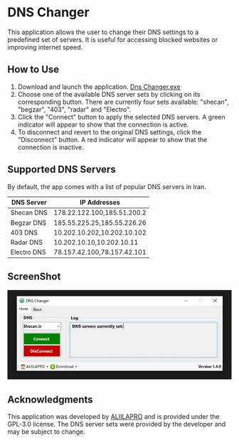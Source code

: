 # DNS Changer
This application allows the user to change their DNS settings to a predefined set of servers. It is useful for accessing blocked websites or improving internet speed.

## How to Use

1. Download and launch the application. [Dns Changer.exe](https://github.com/ALIILAPRO/dns-changer/releases/download/v1.4.0/DNSChange.by.aliilapro.v1_4_0.exe)
2. Choose one of the available DNS server sets by clicking on its corresponding button. There are currently four sets available: "shecan", "begzar", "403", "radar" and "Electro".
3. Click the "Connect" button to apply the selected DNS servers. A green indicator will appear to show that the connection is active.
4. To disconnect and revert to the original DNS settings, click the "Disconnect" button. A red indicator will appear to show that the connection is inactive.

## Supported DNS Servers

By default, the app comes with a list of popular DNS servers in Iran.

| DNS Server   | IP Addresses          |
| ------------ | ---------------------|
| Shecan DNS   | 178.22.122.100,185.51.200.2 |
| Begzar DNS   | 185.55.225.25,185.55.226.26 |
| 403 DNS      | 10.202.10.202,10.202.10.102 |
| Radar DNS    | 10.202.10.10,10.202.10.11 |
| Electro DNS  | 78.157.42.100,78.157.42.101 |

## ScreenShot
![](https://github.com/ALIILAPRO/dns-changer/blob/master/ScreenShot/expic.JPG)

## Acknowledgments
This application was developed by [ALIILAPRO](https://github.com/ALIILAPRO/) and is provided under the GPL-3.0 license. The DNS server sets were provided by the developer and may be subject to change.
